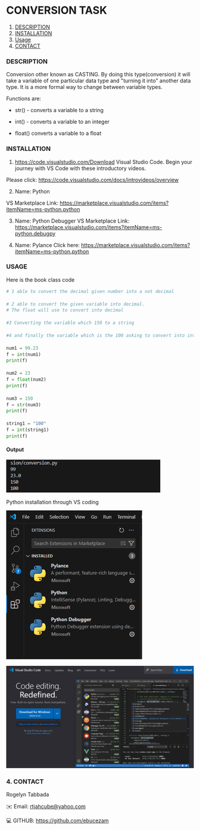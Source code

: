# CONVERSION TASK

<!-- vscode-markdown-toc -->
1. [DESCRIPTION](##DESCRIPTION)
 2. [INSTALLATION](##INSTALLATION)
 3. [Usage](##USAGE)
 4. [CONTACT](##CONTACT)

<!-- vscode-markdown-toc-config
	numbering=true
	autoSave=true
	/vscode-markdown-toc-config -->
<!-- /vscode-markdown-toc -->


### <a name='Description'></a>DESCRIPTION
Conversion other known as CASTING. By doing this type(conversion) it will take a variable of one particular data type and "turning it into" another data type. It is a more formal way to change between variable types.

Functions are:

* str() - converts a variable to a string

* int() - converts a variable to an integer

* float() converts a variable to a float


### <a name='INSTALLATION'></a>INSTALLATION

1. https://code.visualstudio.com/Download
Visual Studio Code. Begin your journey with VS Code with these introductory videos.

Please click: https://code.visualstudio.com/docs/introvideos/overview

2. Name: Python

VS Marketplace Link: https://marketplace.visualstudio.com/items?itemName=ms-python.python

3. Name: Python Debugger
VS Marketplace Link: https://marketplace.visualstudio.com/items?itemName=ms-python.debugpy

4. Name: Pylance
Click here: https://marketplace.visualstudio.com/items?itemName=ms-python.python

### <a name='USAGE'></a>USAGE

Here is the book class code
```python
# 1 able to convert the decimal given number into a not decimal

# 2 able to convert the given variable into decimal.
# The float will use to convert into decimal

#3 Converting the variable which 150 to a string

#4 and finally the variable which is the 100 asking to convert into integer.

num1 = 99.23
f = int(num1)
print(f)

num2 = 23
f = float(num2)
print(f)

num3 = 150
f = str(num3)
print(f)

string1 = "100"
f = int(string1)
print(f)
```

#### Output
![alt text](<Screenshot 2024-03-20 205913-1.png>)

Python installation through VS coding

![alt text](<Screenshot 2024-03-20 123307.png>)

![alt text](<Screenshot 2024-03-20 131214.png>)


###  4. <a name='CONTACTS'></a>CONTACT
Rogelyn Tabbada 

:envelope: Email: rtjahcube@yahoo.com

:computer: GITHUB: https://github.com/ebucezam

